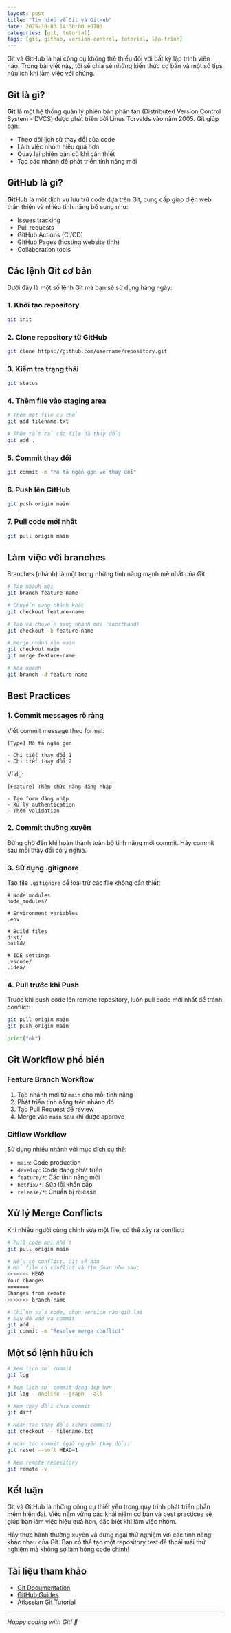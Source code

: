 ```yaml
---
layout: post
title: "Tìm hiểu về Git và GitHub"
date: 2025-10-03 14:30:00 +0700
categories: [git, tutorial]
tags: [git, github, version-control, tutorial, lập-trình]
---
```


Git và GitHub là hai công cụ không thể thiếu đối với bất kỳ lập trình viên nào. Trong bài viết này, tôi sẽ chia sẻ những kiến thức cơ bản và một số tips hữu ích khi làm việc với chúng.

## Git là gì?

**Git** là một hệ thống quản lý phiên bản phân tán (Distributed Version Control System - DVCS) được phát triển bởi Linus Torvalds vào năm 2005. Git giúp bạn:

- Theo dõi lịch sử thay đổi của code
- Làm việc nhóm hiệu quả hơn
- Quay lại phiên bản cũ khi cần thiết
- Tạo các nhánh để phát triển tính năng mới

## GitHub là gì?

**GitHub** là một dịch vụ lưu trữ code dựa trên Git, cung cấp giao diện web thân thiện và nhiều tính năng bổ sung như:

- Issues tracking
- Pull requests
- GitHub Actions (CI/CD)
- GitHub Pages (hosting website tĩnh)
- Collaboration tools

## Các lệnh Git cơ bản

Dưới đây là một số lệnh Git mà bạn sẽ sử dụng hàng ngày:

### 1. Khởi tạo repository

```bash
git init
```

### 2. Clone repository từ GitHub

```bash
git clone https://github.com/username/repository.git
```

### 3. Kiểm tra trạng thái

```bash
git status
```

### 4. Thêm file vào staging area

```bash
# Thêm một file cụ thể
git add filename.txt

# Thêm tất cả các file đã thay đổi
git add .
```

### 5. Commit thay đổi

```bash
git commit -m "Mô tả ngắn gọn về thay đổi"
```

### 6. Push lên GitHub

```bash
git push origin main
```

### 7. Pull code mới nhất

```bash
git pull origin main
```

## Làm việc với branches

Branches (nhánh) là một trong những tính năng mạnh mẽ nhất của Git:

```bash
# Tạo nhánh mới
git branch feature-name

# Chuyển sang nhánh khác
git checkout feature-name

# Tạo và chuyển sang nhánh mới (shorthand)
git checkout -b feature-name

# Merge nhánh vào main
git checkout main
git merge feature-name

# Xóa nhánh
git branch -d feature-name
```

## Best Practices

### 1. Commit messages rõ ràng

Viết commit message theo format:

```
[Type] Mô tả ngắn gọn

- Chi tiết thay đổi 1
- Chi tiết thay đổi 2
```

Ví dụ:
```
[Feature] Thêm chức năng đăng nhập

- Tạo form đăng nhập
- Xử lý authentication
- Thêm validation
```

### 2. Commit thường xuyên

Đừng chờ đến khi hoàn thành toàn bộ tính năng mới commit. Hãy commit sau mỗi thay đổi có ý nghĩa.

### 3. Sử dụng .gitignore

Tạo file `.gitignore` để loại trừ các file không cần thiết:

```
# Node modules
node_modules/

# Environment variables
.env

# Build files
dist/
build/

# IDE settings
.vscode/
.idea/
```

### 4. Pull trước khi Push

Trước khi push code lên remote repository, luôn pull code mới nhất để tránh conflict:

```bash
git pull origin main
git push origin main
```

```python
print("ok")
```

## Git Workflow phổ biến

### Feature Branch Workflow

1. Tạo nhánh mới từ `main` cho mỗi tính năng
2. Phát triển tính năng trên nhánh đó
3. Tạo Pull Request để review
4. Merge vào `main` sau khi được approve

### Gitflow Workflow

Sử dụng nhiều nhánh với mục đích cụ thể:
- `main`: Code production
- `develop`: Code đang phát triển
- `feature/*`: Các tính năng mới
- `hotfix/*`: Sửa lỗi khẩn cấp
- `release/*`: Chuẩn bị release

## Xử lý Merge Conflicts

Khi nhiều người cùng chỉnh sửa một file, có thể xảy ra conflict:

```bash
# Pull code mới nhất
git pull origin main

# Nếu có conflict, Git sẽ báo
# Mở file có conflict và tìm đoạn như sau:
<<<<<<< HEAD
Your changes
=======
Changes from remote
>>>>>>> branch-name

# Chỉnh sửa code, chọn version nào giữ lại
# Sau đó add và commit
git add .
git commit -m "Resolve merge conflict"
```

## Một số lệnh hữu ích

```bash
# Xem lịch sử commit
git log

# Xem lịch sử commit dạng đẹp hơn
git log --oneline --graph --all

# Xem thay đổi chưa commit
git diff

# Hoàn tác thay đổi (chưa commit)
git checkout -- filename.txt

# Hoàn tác commit (giữ nguyên thay đổi)
git reset --soft HEAD~1

# Xem remote repository
git remote -v
```

## Kết luận

Git và GitHub là những công cụ thiết yếu trong quy trình phát triển phần mềm hiện đại. Việc nắm vững các khái niệm cơ bản và best practices sẽ giúp bạn làm việc hiệu quả hơn, đặc biệt khi làm việc nhóm.

Hãy thực hành thường xuyên và đừng ngại thử nghiệm với các tính năng khác nhau của Git. Bạn có thể tạo một repository test để thoải mái thử nghiệm mà không sợ làm hỏng code chính!

## Tài liệu tham khảo

- [Git Documentation](https://git-scm.com/doc)
- [GitHub Guides](https://guides.github.com/)
- [Atlassian Git Tutorial](https://www.atlassian.com/git/tutorials)

---

*Happy coding with Git! 🚀*

